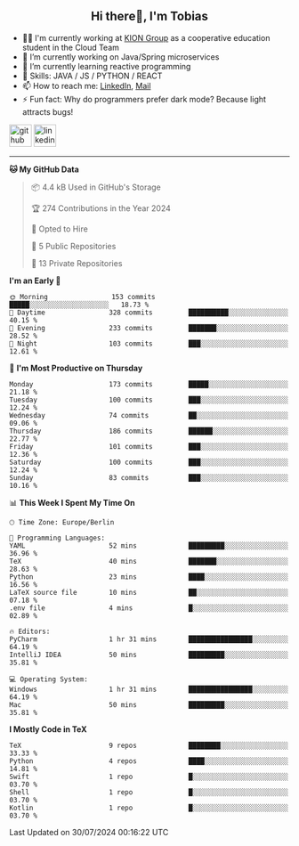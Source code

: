 <h2 align="center">Hi there👋, I'm Tobias</h2>

- 🧑‍💼 I'm currently working at [KION Group](https://www.kiongroup.com/) as a cooperative education student in the Cloud Team
- 🔭 I’m currently working on Java/Spring microservices 
- 🌱 I’m currently learning reactive programming 
- 💪 Skills: JAVA / JS / PYTHON / REACT
- 📫 How to reach me: [LinkedIn](https://www.linkedin.com/in/tgoetz), [Mail](mailto:mail@tobiasgoetz.com) 
- ⚡ Fun fact: Why do programmers prefer dark mode? Because light attracts bugs!

[<img src='https://cdn.jsdelivr.net/npm/simple-icons@3.0.1/icons/github.svg' alt='github' height='40'>](https://github.com/TobiasGoetz)  [<img src='https://cdn.jsdelivr.net/npm/simple-icons@3.0.1/icons/linkedin.svg' alt='linkedin' height='40'>](https://www.linkedin.com/in/tgoetz/)  

---

<!--START_SECTION:waka-->
**🐱 My GitHub Data** 

> 📦 4.4 kB Used in GitHub's Storage 
 > 
> 🏆 274 Contributions in the Year 2024
 > 
> 💼 Opted to Hire
 > 
> 📜 5 Public Repositories 
 > 
> 🔑 13 Private Repositories 
 > 
**I'm an Early 🐤** 

```text
🌞 Morning                153 commits         █████░░░░░░░░░░░░░░░░░░░░   18.73 % 
🌆 Daytime                328 commits         ██████████░░░░░░░░░░░░░░░   40.15 % 
🌃 Evening                233 commits         ███████░░░░░░░░░░░░░░░░░░   28.52 % 
🌙 Night                  103 commits         ███░░░░░░░░░░░░░░░░░░░░░░   12.61 % 
```
📅 **I'm Most Productive on Thursday** 

```text
Monday                   173 commits         █████░░░░░░░░░░░░░░░░░░░░   21.18 % 
Tuesday                  100 commits         ███░░░░░░░░░░░░░░░░░░░░░░   12.24 % 
Wednesday                74 commits          ██░░░░░░░░░░░░░░░░░░░░░░░   09.06 % 
Thursday                 186 commits         ██████░░░░░░░░░░░░░░░░░░░   22.77 % 
Friday                   101 commits         ███░░░░░░░░░░░░░░░░░░░░░░   12.36 % 
Saturday                 100 commits         ███░░░░░░░░░░░░░░░░░░░░░░   12.24 % 
Sunday                   83 commits          ███░░░░░░░░░░░░░░░░░░░░░░   10.16 % 
```


📊 **This Week I Spent My Time On** 

```text
🕑︎ Time Zone: Europe/Berlin

💬 Programming Languages: 
YAML                     52 mins             █████████░░░░░░░░░░░░░░░░   36.96 % 
TeX                      40 mins             ███████░░░░░░░░░░░░░░░░░░   28.63 % 
Python                   23 mins             ████░░░░░░░░░░░░░░░░░░░░░   16.56 % 
LaTeX source file        10 mins             ██░░░░░░░░░░░░░░░░░░░░░░░   07.18 % 
.env file                4 mins              █░░░░░░░░░░░░░░░░░░░░░░░░   02.89 % 

🔥 Editors: 
PyCharm                  1 hr 31 mins        ████████████████░░░░░░░░░   64.19 % 
IntelliJ IDEA            50 mins             █████████░░░░░░░░░░░░░░░░   35.81 % 

💻 Operating System: 
Windows                  1 hr 31 mins        ████████████████░░░░░░░░░   64.19 % 
Mac                      50 mins             █████████░░░░░░░░░░░░░░░░   35.81 % 
```

**I Mostly Code in TeX** 

```text
TeX                      9 repos             ████████░░░░░░░░░░░░░░░░░   33.33 % 
Python                   4 repos             ████░░░░░░░░░░░░░░░░░░░░░   14.81 % 
Swift                    1 repo              █░░░░░░░░░░░░░░░░░░░░░░░░   03.70 % 
Shell                    1 repo              █░░░░░░░░░░░░░░░░░░░░░░░░   03.70 % 
Kotlin                   1 repo              █░░░░░░░░░░░░░░░░░░░░░░░░   03.70 % 
```




 Last Updated on 30/07/2024 00:16:22 UTC
<!--END_SECTION:waka-->
